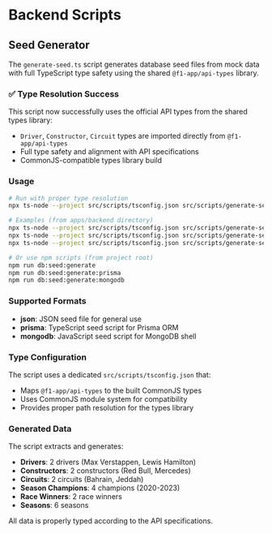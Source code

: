 # Backend Scripts

## Seed Generator

The `generate-seed.ts` script generates database seed files from mock data with full TypeScript type safety using the shared `@f1-app/api-types` library.

### ✅ Type Resolution Success

This script now successfully uses the official API types from the shared types library:

- `Driver`, `Constructor`, `Circuit` types are imported directly from `@f1-app/api-types`
- Full type safety and alignment with API specifications
- CommonJS-compatible types library build

### Usage

```bash
# Run with proper type resolution
npx ts-node --project src/scripts/tsconfig.json src/scripts/generate-seed.ts [format] [output-path]

# Examples (from apps/backend directory)
npx ts-node --project src/scripts/tsconfig.json src/scripts/generate-seed.ts json
npx ts-node --project src/scripts/tsconfig.json src/scripts/generate-seed.ts prisma
npx ts-node --project src/scripts/tsconfig.json src/scripts/generate-seed.ts mongodb

# Or use npm scripts (from project root)
npm run db:seed:generate
npm run db:seed:generate:prisma
npm run db:seed:generate:mongodb
```

### Supported Formats

- **json**: JSON seed file for general use
- **prisma**: TypeScript seed script for Prisma ORM
- **mongodb**: JavaScript seed script for MongoDB shell

### Type Configuration

The script uses a dedicated `src/scripts/tsconfig.json` that:

- Maps `@f1-app/api-types` to the built CommonJS types
- Uses CommonJS module system for compatibility
- Provides proper path resolution for the types library

### Generated Data

The script extracts and generates:

- **Drivers**: 2 drivers (Max Verstappen, Lewis Hamilton)
- **Constructors**: 2 constructors (Red Bull, Mercedes)
- **Circuits**: 2 circuits (Bahrain, Jeddah)
- **Season Champions**: 4 champions (2020-2023)
- **Race Winners**: 2 race winners
- **Seasons**: 6 seasons

All data is properly typed according to the API specifications. 
